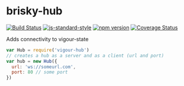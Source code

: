 # brisky-hub
[![Build Status](https://travis-ci.org/vigour-io/brisky-hub.svg?branch=master)](https://travis-ci.org/vigour-io/brisky-hub)
[![js-standard-style](https://img.shields.io/badge/code%20style-standard-brightgreen.svg)](http://standardjs.com/)
[![npm version](https://badge.fury.io/js/vigour-hub.svg)](https://badge.fury.io/js/brisky-hub)
[![Coverage Status](https://coveralls.io/repos/github/vigour-io/hub/badge.svg?branch=master)](https://coveralls.io/github/vigour-io/hub?branch=master)

Adds connectivity to vigour-state

```javascript
var Hub = require('vigour-hub')
// creates a hub as a server and as a client (url and port)
var hub = new Hub({
  url: 'ws://someurl.com',
  port: 80 // some port
})
```
